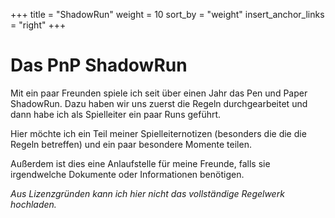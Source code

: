 +++
title = "ShadowRun"
weight = 10
sort_by = "weight"
insert_anchor_links = "right"
+++

# Das PnP ShadowRun

Mit ein paar Freunden spiele ich seit über einen Jahr das Pen und Paper ShadowRun. Dazu haben wir
uns zuerst die Regeln durchgearbeitet und dann habe ich als Spielleiter ein paar Runs geführt.

<!-- more -->

Hier möchte ich ein Teil meiner Spielleiternotizen (besonders die die die Regeln betreffen) und
ein paar besondere Momente teilen.

Außerdem ist dies eine Anlaufstelle für meine Freunde, falls sie irgendwelche Dokumente oder
Informationen benötigen.

*Aus Lizenzgründen kann ich hier nicht das vollständige Regelwerk hochladen.*
